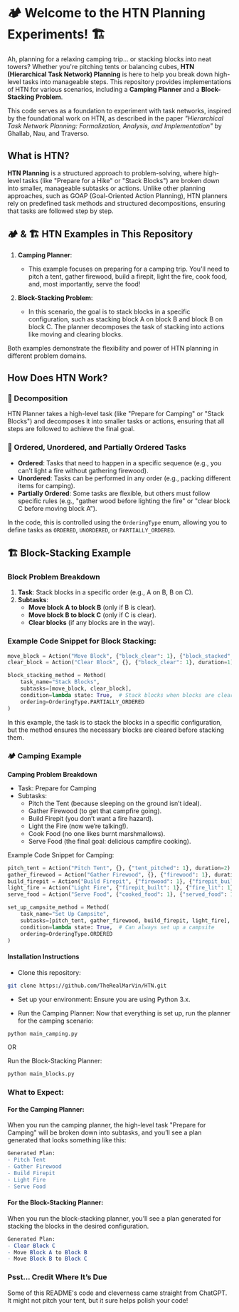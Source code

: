 # 🏕️ Welcome to the HTN Planning Experiments! 🏗️

Ah, planning for a relaxing camping trip... or stacking blocks into neat towers? Whether you're pitching tents or balancing cubes, **HTN (Hierarchical Task Network) Planning** is here to help you break down high-level tasks into manageable steps. This repository provides implementations of HTN for various scenarios, including a **Camping Planner** and a **Block-Stacking Problem**.

This code serves as a foundation to experiment with task networks, inspired by the foundational work on HTN, as described in the paper *"Hierarchical Task Network Planning: Formalization, Analysis, and Implementation"* by Ghallab, Nau, and Traverso.

## What is HTN?

**HTN Planning** is a structured approach to problem-solving, where high-level tasks (like "Prepare for a Hike" or "Stack Blocks") are broken down into smaller, manageable subtasks or actions. Unlike other planning approaches, such as GOAP (Goal-Oriented Action Planning), HTN planners rely on predefined task methods and structured decompositions, ensuring that tasks are followed step by step.

## 🏕️ & 🏗️ HTN Examples in This Repository

1. **Camping Planner**:
   - This example focuses on preparing for a camping trip. You'll need to pitch a tent, gather firewood, build a firepit, light the fire, cook food, and, most importantly, serve the food!

2. **Block-Stacking Problem**:
   - In this scenario, the goal is to stack blocks in a specific configuration, such as stacking block A on block B and block B on block C. The planner decomposes the task of stacking into actions like moving and clearing blocks.

Both examples demonstrate the flexibility and power of HTN planning in different problem domains.

## How Does HTN Work?

### 🌳 Decomposition
HTN Planner takes a high-level task (like "Prepare for Camping" or "Stack Blocks") and decomposes it into smaller tasks or actions, ensuring that all steps are followed to achieve the final goal.

### 🚀 Ordered, Unordered, and Partially Ordered Tasks
- **Ordered**: Tasks that need to happen in a specific sequence (e.g., you can’t light a fire without gathering firewood).
- **Unordered**: Tasks can be performed in any order (e.g., packing different items for camping).
- **Partially Ordered**: Some tasks are flexible, but others must follow specific rules (e.g., "gather wood before lighting the fire" or "clear block C before moving block A").

In the code, this is controlled using the `OrderingType` enum, allowing you to define tasks as `ORDERED`, `UNORDERED`, or `PARTIALLY_ORDERED`.

## 🏗️ Block-Stacking Example

### Block Problem Breakdown

1. **Task**: Stack blocks in a specific order (e.g., A on B, B on C).
2. **Subtasks**:
   - **Move block A to block B** (only if B is clear).
   - **Move block B to block C** (only if C is clear).
   - **Clear blocks** (if any blocks are in the way).

### Example Code Snippet for Block Stacking:

```python
move_block = Action("Move Block", {"block_clear": 1}, {"block_stacked": 1}, duration=1)
clear_block = Action("Clear Block", {}, {"block_clear": 1}, duration=1)

block_stacking_method = Method(
    task_name="Stack Blocks",
    subtasks=[move_block, clear_block],
    condition=lambda state: True,  # Stack blocks when blocks are clear
    ordering=OrderingType.PARTIALLY_ORDERED
)
```
In this example, the task is to stack the blocks in a specific configuration, but the method ensures the necessary blocks are cleared before stacking them.

### 🏕️ Camping Example
**Camping Problem Breakdown**
* Task: Prepare for Camping
* Subtasks:
  * Pitch the Tent (because sleeping on the ground isn’t ideal).
  * Gather Firewood (to get that campfire going).
  * Build Firepit (you don’t want a fire hazard).
  * Light the Fire (now we’re talking!).
  * Cook Food (no one likes burnt marshmallows).
  * Serve Food (the final goal: delicious campfire cooking).

Example Code Snippet for Camping:
```python
pitch_tent = Action("Pitch Tent", {}, {"tent_pitched": 1}, duration=2)
gather_firewood = Action("Gather Firewood", {}, {"firewood": 1}, duration=2)
build_firepit = Action("Build Firepit", {"firewood": 1}, {"firepit_built": 1}, duration=2)
light_fire = Action("Light Fire", {"firepit_built": 1}, {"fire_lit": 1}, duration=1)
serve_food = Action("Serve Food", {"cooked_food": 1}, {"served_food": 1}, duration=1)

set_up_campsite_method = Method(
    task_name="Set Up Campsite",
    subtasks=[pitch_tent, gather_firewood, build_firepit, light_fire],
    condition=lambda state: True,  # Can always set up a campsite
    ordering=OrderingType.ORDERED
)
```
#### Installation Instructions
* Clone this repository:

```bash
git clone https://github.com/TheRealMarVin/HTN.git
```

* Set up your environment: Ensure you are using Python 3.x. 

* Run the Camping Planner:
Now that everything is set up, run the planner for the camping scenario:

```bash
python main_camping.py
```

OR

Run the Block-Stacking Planner:

```bash
python main_blocks.py
```

### What to Expect:
#### For the Camping Planner:
When you run the camping planner, the high-level task "Prepare for Camping" will be broken down into subtasks, and you’ll see a plan generated that looks something like this:

```diff
Generated Plan:
- Pitch Tent
- Gather Firewood
- Build Firepit
- Light Fire
- Serve Food
```
#### For the Block-Stacking Planner:
When you run the block-stacking planner, you’ll see a plan generated for stacking the blocks in the desired configuration.

```mathematica
Generated Plan:
- Clear Block C
- Move Block A to Block B
- Move Block B to Block C
```

### Psst... Credit Where It’s Due
Some of this README's code and cleverness came straight from ChatGPT. It might not pitch your tent, but it sure helps polish your code!